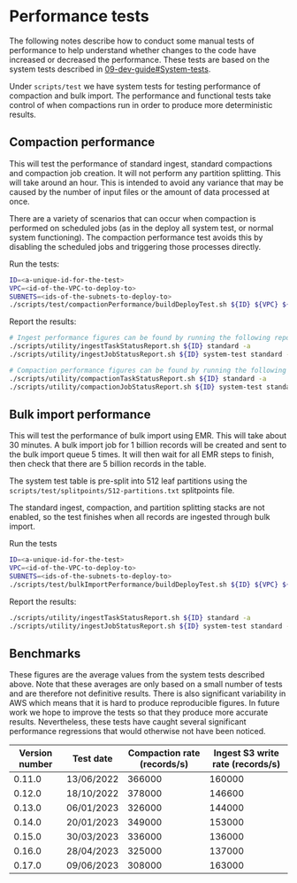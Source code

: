 Performance tests
=================

The following notes describe how to conduct some manual tests of performance to help understand whether changes to the
code have increased or decreased the performance. These tests are based on the system tests described in
[09-dev-guide#System-tests](09-dev-guide.md#System-tests).

Under `scripts/test` we have system tests for testing performance of compaction and bulk import.
The performance and functional tests take control of when compactions run in order to produce more deterministic results.

## Compaction performance

This will test the performance of standard ingest, standard compactions and compaction job creation. It will not 
perform any partition splitting. This will take around an hour. This is intended to avoid any variance that may be 
caused by the number of input files or the amount of data processed at once.

There are a variety of scenarios that can occur when compaction is performed on scheduled jobs (as in the deploy all 
system test, or normal system functioning). The compaction performance test avoids this by disabling the scheduled jobs 
and triggering those processes directly.

Run the tests:

```bash
ID=<a-unique-id-for-the-test>
VPC=<id-of-the-VPC-to-deploy-to>
SUBNETS=<ids-of-the-subnets-to-deploy-to>
./scripts/test/compactionPerformance/buildDeployTest.sh ${ID} ${VPC} ${SUBNETS}
```

Report the results:

```bash
# Ingest performance figures can be found by running the following reports
./scripts/utility/ingestTaskStatusReport.sh ${ID} standard -a
./scripts/utility/ingestJobStatusReport.sh ${ID} system-test standard -a

# Compaction performance figures can be found by running the following reports
./scripts/utility/compactionTaskStatusReport.sh ${ID} standard -a
./scripts/utility/compactionJobStatusReport.sh ${ID} system-test standard -a
```

## Bulk import performance
This will test the performance of bulk import using EMR. This will take about 30 minutes. A bulk import job for 
1 billion records will be created and sent to the bulk import queue 5 times. It will then wait for all EMR steps to finish, 
then check that there are 5 billion records in the table.

The system test table is pre-split into 512 leaf partitions using the `scripts/test/splitpoints/512-partitions.txt` 
splitpoints file.

The standard ingest, compaction, and partition splitting stacks are not enabled, so the test finishes when all 
records are ingested through bulk import.

Run the tests
```bash
ID=<a-unique-id-for-the-test>
VPC=<id-of-the-VPC-to-deploy-to>
SUBNETS=<ids-of-the-subnets-to-deploy-to>
./scripts/test/bulkImportPerformance/buildDeployTest.sh ${ID} ${VPC} ${SUBNETS}
```

Report the results:
```bash
./scripts/utility/ingestTaskStatusReport.sh ${ID} standard -a
./scripts/utility/ingestJobStatusReport.sh ${ID} system-test standard -a
```

## Benchmarks

These figures are the average values from the system tests described above. Note that these averages are only based on
a small number of tests and are therefore not definitive results. There is also significant variability in AWS which
means that it is hard to produce reproducible figures. In future work we hope to improve the tests so that they produce
more accurate results. Nevertheless, these tests have caught several significant performance regressions that would
otherwise not have been noticed.

| Version number | Test date  | Compaction rate (records/s) | Ingest S3 write rate (records/s) |
|----------------|------------|-----------------------------|----------------------------------|
| 0.11.0         | 13/06/2022 | 366000                      | 160000                           |
| 0.12.0         | 18/10/2022 | 378000                      | 146600                           |
| 0.13.0         | 06/01/2023 | 326000                      | 144000                           |
| 0.14.0         | 20/01/2023 | 349000                      | 153000                           |
| 0.15.0         | 30/03/2023 | 336000                      | 136000                           |
| 0.16.0         | 28/04/2023 | 325000                      | 137000                           |
| 0.17.0         | 09/06/2023 | 308000                      | 163000                           |
